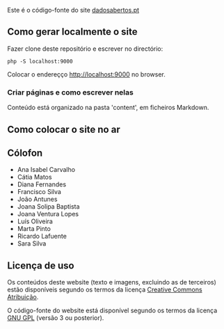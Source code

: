 Este é o código-fonte do site [dadosabertos.pt](http://dadosabertos.pt)

## Como gerar localmente o site

Fazer clone deste repositório e escrever no directório:
```
php -S localhost:9000
```

Colocar o endereçço [http://localhost:9000](http://localhost:9000) no browser.

### Criar páginas e como escrever nelas

Conteúdo está organizado na pasta 'content', em ficheiros Markdown.

## Como colocar o site no ar


## Cólofon

* Ana Isabel Carvalho
* Cátia Matos
* Diana Fernandes
* Francisco Silva
* João Antunes
* Joana Solipa Baptista
* Joana Ventura Lopes
* Luís Oliveira
* Marta Pinto
* Ricardo Lafuente
* Sara Silva


## Licença de uso

Os conteúdos deste website (texto e imagens, excluindo as de terceiros) estão disponíveis segundo os termos da licença [Creative Commons Atribuição](https://creativecommons.org/licenses/by/4.0/deed.pt_PT). 

O código-fonte do website está disponível segundo os termos da licença [GNU GPL](https://www.gnu.org/licenses/gpl-3.0.en.html) (versão 3 ou posterior). 
